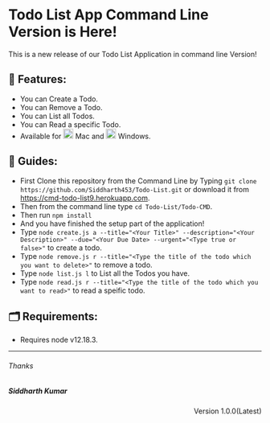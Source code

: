 # Todo List App Command Line Version is Here!
This is a new release of our Todo List Application in command line Version!

## 🎁 Features:
   * You can Create a Todo.
   * You can Remove a Todo.
   * You can List all Todos.
   * You can Read a specific Todo.
   * Available for <img width="20px" src="https://upload.wikimedia.org/wikipedia/commons/thumb/1/1b/Apple_logo_grey.svg/732px-Apple_logo_grey.svg.png"> Mac and <img src="https://upload.wikimedia.org/wikipedia/commons/5/5f/Windows_logo_-_2012.svg" width="20px"> Windows.
## 📖 Guides:
   * First Clone this repository from the Command Line by Typing `git clone https://github.com/Siddharth453/Todo-List.git` or download it from <a href="https://cmd-todo-list9.herokuapp.com">https://cmd-todo-list9.herokuapp.com</a>.
   * Then from the command line type `cd Todo-List/Todo-CMD`.
   * Then run `npm install`
   * And you have finished the setup part of the application!
   * Type `node create.js a --title="<Your Title>" --description="<Your Description>" --due="<Your Due Date> --urgent="<Type true or false>"` to create a todo.
   * Type `node remove.js r --title="<Type the title of the todo which you want to delete>"` to remove a todo.
   * Type `node list.js l` to List all the Todos you have.
   * Type `node read.js r --title="<Type the title of the todo which you want to read>"` to read a speific todo.
 ## 🗂 Requirements:
   * Requires node v12.18.3.
 
 ***
 
<h6>Thanks</h6>
<h5>Siddharth Kumar</h5>
<p align="right">Version 1.0.0(Latest)</p>
